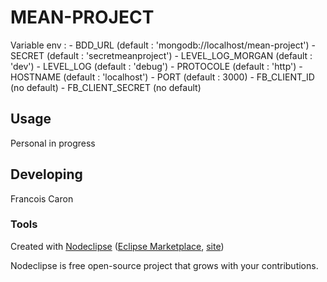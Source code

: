 
# MEAN-PROJECT

Variable env :
	- BDD_URL          (default : 'mongodb://localhost/mean-project')
	- SECRET           (default : 'secretmeanproject')
	- LEVEL_LOG_MORGAN (default : 'dev')
	- LEVEL_LOG        (default : 'debug')
	- PROTOCOLE        (default : 'http')
	- HOSTNAME         (default : 'localhost')
	- PORT             (default : 3000)
	- FB_CLIENT_ID     (no default)
	- FB_CLIENT_SECRET (no default)

## Usage

Personal in progress

## Developing

Francois Caron

### Tools

Created with [Nodeclipse](https://github.com/Nodeclipse/nodeclipse-1)
 ([Eclipse Marketplace](http://marketplace.eclipse.org/content/nodeclipse), [site](http://www.nodeclipse.org))

Nodeclipse is free open-source project that grows with your contributions.
